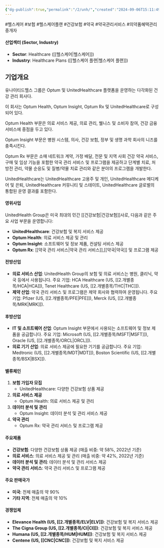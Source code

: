 ```yaml
---
{"dg-publish":true,"permalink":"/2/unh/","created":"2024-09-06T15:11:49.099+09:00","updated":"2025-07-29T21:37:05.328+09:00"}
---
```


#헬스케어 #보험 #헬스케어플랜 #건강보험 #약국 #약국관리서비스 
#의약품혜택관리중개자 

#### 산업섹터 (Sector, Industry)

- **Sector**: Healthcare ([[헬스케어\|헬스케어]])
- **Industry**: Healthcare Plans ([[헬스케어 플랜\|헬스케어 플랜]])

## 기업개요
유나이티드헬스 그룹은 Optum 및 UnitedHealthcare 플랫폼을 운영하는 다각화된 건강 관리 회사다.  

이 회사는 Optum Health, Optum Insight, Optum Rx 및 UnitedHealthcare로 구성되어 있다.  
  
Optum Health 부문은 의료 서비스 제공, 의료 관리, 웰니스 및 소비자 참여, 건강 금융 서비스에 중점을 두고 있다.  

Optum Insight 부문은 병원 시스템, 의사, 건강 보험, 정부 및 생명 과학 회사의 니즈를 충족시킨다.  
  
Optum Rx 부문은 소매 네트워크 계약, 가정 배달, 전문 및 지역 사회 건강 약국 서비스, 구매 및 임상 기능을 포함한 약국 관리 서비스 및 프로그램을 제공하고 단계별 치료, 처방전 관리, 약물 순응도 및 질병/약물 치료 관리와 같은 분야의 프로그램을 개발한다.  

UnitedHealthcare는 UnitedHealthcare 고용주 및 개인, UnitedHealthcare 메디케어 및 은퇴, UnitedHealthcare 커뮤니티 및 스테이트, UnitedHealthcare 글로벌의 통합된 운영 결과를 포함한다.

#### 영위사업

UnitedHealth Group은 미국 최대의 민간 [[건강보험\|건강보험]]사로, 다음과 같은 주요 사업 부문을 운영합니다:

- **UnitedHealthcare**: 건강보험 및 복지 서비스 제공
- **Optum Health**: 의료 서비스 제공 및 관리
- **Optum Insight**: 소프트웨어 및 정보 제품, 컨설팅 서비스 제공
- **Optum Rx**: [[약국 관리 서비스\|약국 관리 서비스]],[[약국\|약국]] 및 프로그램 제공

#### 전방산업

- **의료 서비스 산업**: UnitedHealth Group의 보험 및 의료 서비스는 병원, 클리닉, 약국 등에서 사용됩니다. 주요 기업: HCA Healthcare (US, [[2.개별종목/HCA\|HCA]]), Tenet Healthcare (US, [[2.개별종목/THC\|THC]]).
- **제약 산업**: 약국 관리 서비스 및 프로그램은 제약 회사와 협력하여 운영됩니다. 주요 기업: Pfizer (US, [[2.개별종목/PFE\|PFE]]), Merck (US, [[2.개별종목/MRK\|MRK]]).

#### 후방산업

- **IT 및 소프트웨어 산업**: Optum Insight 부문에서 사용되는 소프트웨어 및 정보 제품을 공급합니다. 주요 기업: Microsoft (US, [[2.개별종목/MSFT\|MSFT]]), Oracle (US, [[2.개별종목/ORCL\|ORCL]]).
- **의료 기기 산업**: 의료 서비스 제공에 필요한 기기를 공급합니다. 주요 기업: Medtronic (US, [[2.개별종목/MDT\|MDT]]), Boston Scientific (US, [[2.개별종목/BSX\|BSX]]).

#### 밸류체인

1. **보험 가입자 모집**
    - UnitedHealthcare: 다양한 건강보험 상품 제공
2. **의료 서비스 제공**
    - Optum Health: 의료 서비스 제공 및 관리
3. **데이터 분석 및 관리**
    - Optum Insight: 데이터 분석 및 관리 서비스 제공
4. **약국 관리**
    - Optum Rx: 약국 관리 서비스 및 프로그램 제공

#### 주요제품

- **건강보험**: 다양한 건강보험 상품 제공 (매출 비중: 약 58%, 2022년 기준)
- **의료 서비스**: 의료 서비스 제공 및 관리 (매출 비중: 약 42%, 2022년 기준)
- **데이터 분석 및 관리**: 데이터 분석 및 관리 서비스 제공
- **약국 관리 서비스**: 약국 관리 서비스 및 프로그램 제공

#### 주요 판매국가

- **미국**: 전체 매출의 약 90%
- **기타 지역**: 전체 매출의 약 10%

#### 경쟁업체

- **Elevance Health (US, [[2.개별종목/ELV\|ELV]])**: 건강보험 및 복지 서비스 제공
- **The Cigna Group (US, [[2.개별종목/CI\|CI]])**: 건강보험 및 복지 서비스 제공
- **Humana (US, [[2.개별종목/HUM\|HUM]])**: 건강보험 및 복지 서비스 제공
- **Centene (US, [[CNC\|CNC]])**: 건강보험 및 복지 서비스 제공